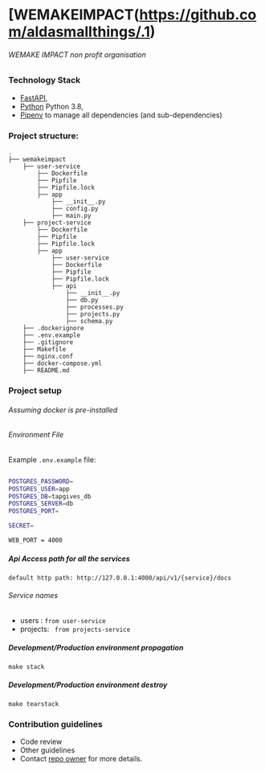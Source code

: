 # [WEMAKEIMPACT(https://github.com/aldasmallthings/.1)
###### WEMAKE IMPACT non profit organisation


### Technology Stack
* [FastAPI](https://fastapi.tiangolo.com/), 
* [Python](https://www.python.org/downloads/release/python-3710) Python 3.8,
* [Pipenv](https://pipenv-fork.readthedocs.io/en/latest) to manage all dependencies (and sub-dependencies)


### Project structure:
```
.
├── wemakeimpact
    ├── user-service
        ├── Dockerfile
        ├── Pipfile
        ├── Pipfile.lock
        ├── app
            ├── __init__.py
            ├── config.py
            ├── main.py
    ├── project-service
        ├── Dockerfile
        ├── Pipfile
        ├── Pipfile.lock
        ├── app
            ├── user-service
            ├── Dockerfile
            ├── Pipfile
            ├── Pipfile.lock
            ├── api
                ├── __init__.py
                ├── db.py
                ├── processes.py
                ├── projects.py
                ├── schema.py
    ├── .dockerignore
    ├── .env.example
    ├── .gitignore
    ├── Makefile
    ├── nginx.conf
    ├── docker-compose.yml
    ├── README.md

```

### Project setup
###### Assuming docker is pre-installed

###### Environment File
Example `.env.example` file:

```bash

POSTGRES_PASSWORD=
POSTGRES_USER=app
POSTGRES_DB=tapgives_db
POSTGRES_SERVER=db
POSTGRES_PORT=

SECRET=

WEB_PORT = 4000

```

##### Api Access path for all the services
```
default http path: http://127.0.0.1:4000/api/v1/{service}/docs
```
###### Service names
* users :            ```from user-service```
* projects:    ``` from projects-service```

##### Development/Production environment propagation
```
make stack
```

##### Development/Production environment destroy
```
make tearstack
```

### Contribution guidelines

* Code review
* Other guidelines
* Contact [repo owner](mailto:rexynewton79@gmail.com) for more details.